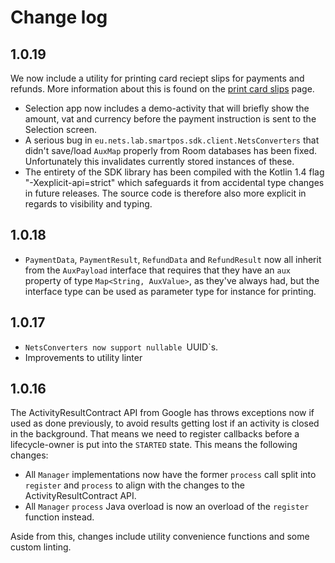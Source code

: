 # Change log

## 1.0.19

We now include a utility for printing card reciept slips for payments and 
refunds. More information about this is found on the 
[print card slips](/print_card_slips) page.

- Selection app now includes a demo-activity that will briefly show the amount,
vat and currency before the payment instruction is sent to the Selection screen.
- A serious bug in `eu.nets.lab.smartpos.sdk.client.NetsConverters` that didn't
save/load `AuxMap` properly from Room databases has been fixed. Unfortunately
this invalidates currently stored instances of these.
- The entirety of the SDK library has been compiled with the Kotlin 1.4 flag
"-Xexplicit-api=strict" which safeguards it from accidental type changes in
future releases. The source code is therefore also more explicit in regards to
visibility and typing.


## 1.0.18

- `PaymentData`, `PaymentResult`, `RefundData` and `RefundResult` now all 
inherit from the `AuxPayload` interface that requires that they have an `aux`
property of type `Map<String, AuxValue>`, as they've always had, but the
interface type can be used as parameter type for instance for printing.

## 1.0.17

- `NetsConverters now support nullable `UUID`s.
- Improvements to utility linter

## 1.0.16

The ActivityResultContract API from Google has throws exceptions now if used as
done previously, to avoid results getting lost if an activity is closed in the
background. That means we need to register callbacks before a lifecycle-owner
is put into the `STARTED` state. This means the following changes:

- All `Manager` implementations now have the former `process` call split into
`register` and `process` to align with the changes to the ActivityResultContract
API.
- All `Manager` `process` Java overload is now an overload of the `register`
function instead.

Aside from this, changes include utility convenience functions and some custom
linting.
